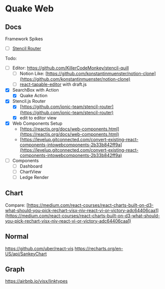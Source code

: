 # Quake Web

## Docs

Framework Spikes

- [ ] [Stencil Router](https://github.com/ionic-team/stencil-router)

Todo:

- [ ] Editor: https://github.com/KillerCodeMonkey/stencil-quill
  - [ ] Notion Like: [https://github.com/konstantinmuenster/notion-clone](https://github.com/konstantinmuenster/notion-clone)
  - [ ] [react-tapable-editor](https://github.com/ryuever/react-tapable-editor) with draft.js
- [x] SearchBox with Action
  - [x] Quake Action
- [x] Stencil.js Router
  - [x] [https://github.com/ionic-team/stencil-router](https://github.com/ionic-team/stencil-router)
  - [x] edit to editor view
- [x] Web Components Setup
  - [https://reactjs.org/docs/web-components.html](https://reactjs.org/docs/web-components.html)
  - [https://levelup.gitconnected.com/convert-existing-react-components-intowebcomponents-2b33b842ff9a](https://levelup.gitconnected.com/convert-existing-react-components-intowebcomponents-2b33b842ff9a) 
- [ ] Components 
  - [ ] Dashboard
  - [ ] ChartView
  - [ ] Ledge Render

## Chart

Compare: [https://medium.com/react-courses/react-charts-built-on-d3-what-should-you-pick-rechart-visx-niv-react-vi-or-victory-adc64406caa1](https://medium.com/react-courses/react-charts-built-on-d3-what-should-you-pick-rechart-visx-niv-react-vi-or-victory-adc64406caa1)

## Normal

https://github.com/uber/react-vis
https://recharts.org/en-US/api/SankeyChart


## Graph

https://airbnb.io/visx/linktypes


